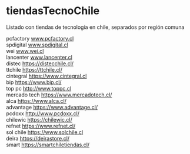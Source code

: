 # tiendasTecnoChile

Listado con tiendas de tecnología en chile, separados por región comuna

pcfactory www.pcfactory.cl   
spdigital www.spdigital.cl   
wei www.wei.cl   
lancenter www.lancenter.cl   
distec https://distecchile.cl/   
ttchile https://ttchile.cl/   
cintegral https://www.cintegral.cl   
bip https://www.bip.cl/   
top pc http://www.toppc.cl  
mercado tech https://www.mercadotech.cl/   
alca https://www.alca.cl/   
advantage https://www.advantage.cl/   
pcdoxx http://www.pcdoxx.cl/   
chilewic https://chilewic.cl/   
refnet https://www.refnet.cl/   
sol chile https://www.solchile.cl   
deira https://deirastore.cl/   
smart https://smartchiletiendas.cl/   

